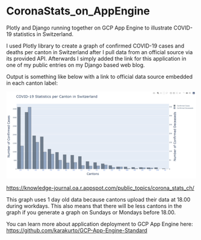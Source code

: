 # CoronaStats_on_AppEngine
Plotly and Django running together on GCP App Engine to illustrate COVID-19 statistics in Switzerland.  

I used Plotly library to create a graph of confirmed COVID-19 cases and deaths per canton in Switzerland after I pull data from an official source via its provided API. Afterwards I simply added the link for this application in one of my public entries on my Django based web blog.  

Output is something like below with a link to official data source embedded in each canton label:  
  
![alt text](https://github.com/karakurto/CoronaStats_on_AppEngine/blob/master/Capture.PNG?raw=true)

https://knowledge-journal.oa.r.appspot.com/public_topics/corona_stats_ch/

This graph uses 1 day old data because cantons upload their data at 18.00 during workdays. This also means that there will be less cantons in the graph if you generate a graph on Sundays or Mondays before 18.00.

You can learn more about application deployment to GCP App Engine here: https://github.com/karakurto/GCP-App-Engine-Standard
